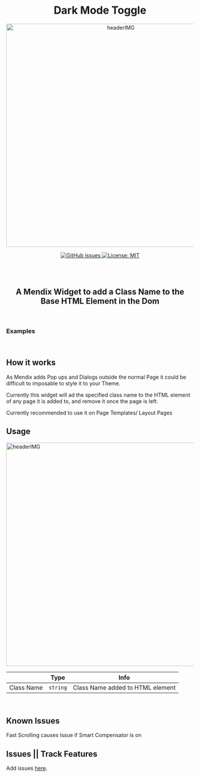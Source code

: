 <h1 align="center">Dark Mode Toggle</h1>

<p align="center">
 <img  align="center" alt="headerIMG"  width="600" src="https://raw.githubusercontent.com/mendixlabs/app-services-components/main/packages/web-widgets/dark-mode-toggle-widget/assets/ThemeToggle.png" target="_blank" />
</p>

<p align="center">
  <a href="https://appstore.home.mendix.com/link/modeler/">
    <img alt="GitHub issues" src="https://img.shields.io/badge/Studio%20version-8.15%2B-blue.svg?style=for-the-badge" target="_blank" />
  </a>

  <a href="/LICENSE">
    <img alt="License: MIT" src="https://img.shields.io/badge/license-Apache%202.0-orange.svg?style=for-the-badge" target="_blank" />
  </a>
  <br/>
</p>
<p align="center">
  <br/>
  <br/>
  <h2 align="center">
    A Mendix Widget to add a Class Name to the Base HTML Element in the Dom
  </h2>
</p>
<br/>
<h3>Examples</h3>

<br/>

## How it works

As Mendix adds Pop ups and Dialogs outside the normal Page it could be difficult to imposable to style it to your Theme.

Currently this widget will ad the specified class name to the HTML element of any page it is added to, and remove it
once the page is left.

Currently recommended to use it on Page Templates/ Layout Pages

## Usage

 <img  align="center" alt="headerIMG"  width="600" src="https://raw.githubusercontent.com/mendixlabs/app-services-components/main/packages/web-widgets/dark-mode-toggle-widget/assets/ds1.png" target="_blank" />

|            | Type     | Info                             |
| ---------- | -------- | -------------------------------- |
| Class Name | `string` | Class Name added to HTML element |

<br/>

## Known Issues

Fast Scrolling causes Issue if Smart Compensator is on

## Issues || Track Features

Add issues [here](https://github.com/ahwelgemoed/collapsible-header-widget/issues/new).
